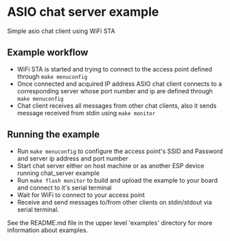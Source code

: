 # ASIO chat server example

Simple asio chat client using WiFi STA

## Example workflow

- WiFi STA is started and trying to connect to the access point defined through `make menuconfig`
- Once connected and acquired IP address ASIO chat client connects to a corresponding server whose port number and ip are defined through `make menuconfig`
- Chat client receives all messages from other chat clients, also it sends message received from stdin using `make monitor`

## Running the example

- Run `make menuconfig` to configure the access point's SSID and Password and server ip address and port number
- Start chat server either on host machine or as another ESP device running chat_server example
- Run `make flash monitor` to build and upload the example to your board and connect to it's serial terminal
- Wait for WiFi to connect to your access point
- Receive and send messages to/from other clients on stdin/stdout via serial terminal.

See the README.md file in the upper level 'examples' directory for more information about examples.
